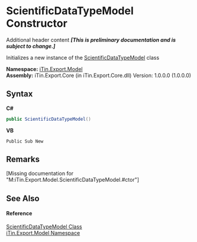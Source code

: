 # ScientificDataTypeModel Constructor 
Additional header content _**\[This is preliminary documentation and is subject to change.\]**_

Initializes a new instance of the <a href="006d9744-d338-efb5-56a2-93546a2fa393">ScientificDataTypeModel</a> class

**Namespace:**&nbsp;<a href="ef57ffcc-e95e-b212-5a46-9aa6f5a3511f">iTin.Export.Model</a><br />**Assembly:**&nbsp;iTin.Export.Core (in iTin.Export.Core.dll) Version: 1.0.0.0 (1.0.0.0)

## Syntax

**C#**<br />
``` C#
public ScientificDataTypeModel()
```

**VB**<br />
``` VB
Public Sub New
```


## Remarks
\[Missing <remarks> documentation for "M:iTin.Export.Model.ScientificDataTypeModel.#ctor"\]

## See Also


#### Reference
<a href="006d9744-d338-efb5-56a2-93546a2fa393">ScientificDataTypeModel Class</a><br /><a href="ef57ffcc-e95e-b212-5a46-9aa6f5a3511f">iTin.Export.Model Namespace</a><br />